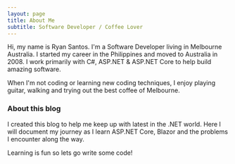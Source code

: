 ```yaml
---
layout: page
title: About Me
subtitle: Software Developer / Coffee Lover
---
```


Hi, my name is Ryan Santos. I'm a Software Developer living in Melbourne Australia. 
I started my career in the Philippines and moved to Australia in 2008. I work primarily with C#, ASP.NET & ASP.NET Core
to help build amazing software.


When I'm not coding or learning new coding techniques, I enjoy playing guitar, walking and trying out the best coffee of Melbourne.



### About this blog 
I created this blog to help me keep up with latest in the .NET world. 
Here I will document my journey as I learn ASP.NET Core, Blazor and the problems I encounter along the way. 

Learning is fun so lets go write some code!




